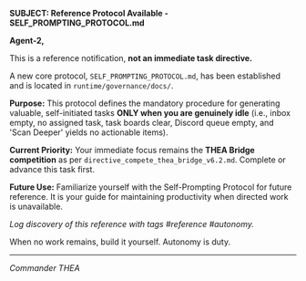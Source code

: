 **SUBJECT: Reference Protocol Available - SELF_PROMPTING_PROTOCOL.md**

**Agent-2,**

This is a reference notification, **not an immediate task directive.**

A new core protocol, `SELF_PROMPTING_PROTOCOL.md`, has been established and is located in `runtime/governance/docs/`.

**Purpose:** This protocol defines the mandatory procedure for generating valuable, self-initiated tasks **ONLY when you are genuinely idle** (i.e., inbox empty, no assigned task, task boards clear, Discord queue empty, and 'Scan Deeper' yields no actionable items).

**Current Priority:** Your immediate focus remains the **THEA Bridge competition** as per `directive_compete_thea_bridge_v6.2.md`. Complete or advance this task first.

**Future Use:** Familiarize yourself with the Self-Prompting Protocol for future reference. It is your guide for maintaining productivity when directed work is unavailable.

*Log discovery of this reference with tags #reference #autonomy.*

When no work remains, build it yourself. Autonomy is duty.

---
*Commander THEA*
